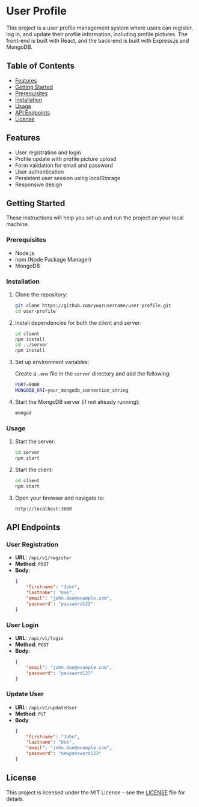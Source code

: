 # User Profile

This project is a user profile management system where users can register, log in, and update their profile information, including profile pictures. The front-end is built with React, and the back-end is built with Express.js and MongoDB.

## Table of Contents

- [Features](#features)
- [Getting Started](#getting-started)
- [Prerequisites](#prerequisites)
- [Installation](#installation)
- [Usage](#usage)
- [API Endpoints](#api-endpoints)
- [License](#license)

## Features

- User registration and login
- Profile update with profile picture upload
- Form validation for email and password
- User authentication
- Persistent user session using localStorage
- Responsive design

## Getting Started

These instructions will help you set up and run the project on your local machine.

### Prerequisites

- Node.js
- npm (Node Package Manager)
- MongoDB

### Installation

1. Clone the repository:
    ```sh
    git clone https://github.com/yourusername/user-profile.git
    cd user-profile
    ```

2. Install dependencies for both the client and server:
    ```sh
    cd client
    npm install
    cd ../server
    npm install
    ```

3. Set up environment variables:

    Create a `.env` file in the `server` directory and add the following:
    ```sh
    PORT=8000
    MONGODB_URI=your_mongodb_connection_string
    ```

4. Start the MongoDB server (if not already running):
    ```sh
    mongod
    ```

### Usage

1. Start the server:
    ```sh
    cd server
    npm start
    ```

2. Start the client:
    ```sh
    cd client
    npm start
    ```

3. Open your browser and navigate to:
    ```
    http://localhost:3000
    ```

## API Endpoints

### User Registration

- **URL**: `/api/v1/register`
- **Method**: `POST`
- **Body**:
    ```json
    {
        "firstname": "John",
        "lastname": "Doe",
        "email": "john.doe@example.com",
        "password": "password123"
    }
    ```

### User Login

- **URL**: `/api/v1/login`
- **Method**: `POST`
- **Body**:
    ```json
    {
        "email": "john.doe@example.com",
        "password": "password123"
    }
    ```

### Update User

- **URL**: `/api/v1/updateUser`
- **Method**: `PUT`
- **Body**:
    ```json
    {
        "firstname": "John",
        "lastname": "Doe",
        "email": "john.doe@example.com",
        "password": "newpassword123"
    }
    ```

## License

This project is licensed under the MIT License - see the [LICENSE](LICENSE) file for details.
